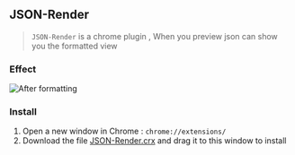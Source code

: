 

## JSON-Render

> `JSON-Render` is a chrome plugin , When you preview json can show you the formatted view

### Effect

![After formatting](https://user-images.githubusercontent.com/23690145/36879437-c267bdd0-1dfe-11e8-9d26-406602c81bdd.png)

### Install

1. Open a new window in Chrome : `chrome://extensions/`
2. Download the file [JSON-Render.crx](https://github.com/wyhaya/Chrome-JSON-Render/releases) and drag it to this window to install

